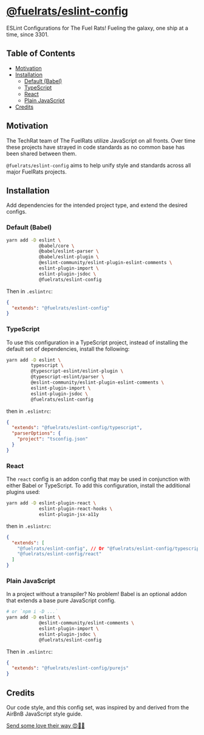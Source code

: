 # [@fuelrats/eslint-config][eslint-config-fuelrats]

ESLint Configurations for The Fuel Rats! Fueling the galaxy, one ship at a time, since 3301.

<!-- START doctoc generated TOC please keep comment here to allow auto update -->
<!-- DON'T EDIT THIS SECTION, INSTEAD RE-RUN doctoc TO UPDATE -->
## Table of Contents

- [Motivation](#motivation)
- [Installation](#installation)
  - [Default (Babel)](#default-babel)
  - [TypeScript](#typescript)
  - [React](#react)
  - [Plain JavaScript](#plain-javascript)
- [Credits](#credits)

<!-- END doctoc generated TOC please keep comment here to allow auto update -->

## Motivation

The TechRat team of The FuelRats utilize JavaScript on all fronts. Over time these projects have strayed in code standards as no common base has been shared between them.

`@fuelrats/eslint-config` aims to help unify style and standards across all major FuelRats projects.

## Installation

Add dependencies for the intended project type, and extend the desired configs.


### Default (Babel)

```bash
yarn add -D eslint \
            @babel/core \
            @babel/eslint-parser \
            @babel/eslint-plugin \
            @eslint-community/eslint-plugin-eslint-comments \
            eslint-plugin-import \
            eslint-plugin-jsdoc \
            @fuelrats/eslint-config
```

Then in `.eslintrc`:

```json
{
  "extends": "@fuelrats/eslint-config"
}
```

### TypeScript

To use this configuration in a TypeScript project, instead of installing the default set of dependencies, install the following:

```bash
yarn add -D eslint \
         typescript \
         @typescript-eslint/eslint-plugin \
         @typescript-eslint/parser \
         @eslint-community/eslint-plugin-eslint-comments \
         eslint-plugin-import \
         eslint-plugin-jsdoc \
         @fuelrats/eslint-config
```

then in `.eslintrc`:

```json
{
  "extends": "@fuelrats/eslint-config/typescript",
  "parserOptions": {
    "project": "tsconfig.json"
  }
}
```


### React

The `react` config is an addon config that may be used in conjunction with either Babel or TypeScript. To add this configuration, install the additional plugins used:

```bash
yarn add -D eslint-plugin-react \
            eslint-plugin-react-hooks \
            eslint-plugin-jsx-a11y
```

then in `.eslintrc`:

```json
{
  "extends": [
    "@fuelrats/eslint-config", // Or "@fuelrats/eslint-config/typescript"
    "@fuelrats/eslint-config/react"
  ]
}
```

### Plain JavaScript

In a project without a transpiler? No problem! Babel is an optional addon that extends a base pure JavaScript config.

```bash
# or `npm i -D ...`
yarn add -D eslint \
            @eslint-community/eslint-comments \
            eslint-plugin-import \
            eslint-plugin-jsdoc \
            @fuelrats/eslint-config
```

Then in `.eslintrc`:

```json
{
  "extends": "@fuelrats/eslint-config/purejs"
}
```

## Credits

Our code style, and this config set, was inspired by and derived from the AirBnB JavaScript style guide.

[Send some love their way 😍🎉🎊][airbnb]

[airbnb]: https://github.com/airbnb/javascript
[babel]: https://babeljs.io/
[typescript]: https://www.typescriptlang.org
[typescript-eslint]: https://typescript-eslint.io
[babel-eslint-parser]: https://www.npmjs.com/package/@babel/eslint-parser
[babel-eslint-plugin]: https://www.npmjs.com/package/@babel/eslint-plugin
[eslint-env]: https://eslint.org/docs/user-guide/configuring/language-options#specifying-environments
[eslint-config-fuelrats]: https://www.npmjs.com/package/@fuelrats/eslint-config
[eslint-plugin-eslint-comments]: https://github.com/mysticatea/eslint-plugin-eslint-comments
[eslint-plugin-import]: https://www.npmjs.com/package/eslint-plugin-import
[eslint-plugin-jsdoc]: https://www.npmjs.com/package/eslint-plugin-jsdoc
